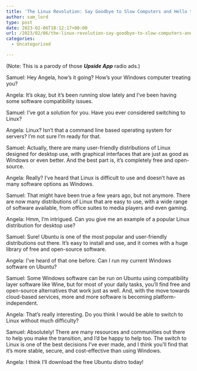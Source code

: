 ```yaml
---
title: 'The Linux Revolution: Say Goodbye to Slow Computers and Hello to a Better User Experience'
author: sam_lord
type: post
date: 2023-02-06T18:12:17+00:00
url: /2023/02/06/the-linux-revolution-say-goodbye-to-slow-computers-and-hello-to-a-better-user-experience/
categories:
  - Uncategorized

---
```

(Note: This is a parody of those **_Upside App_** radio ads.)

Samuel: Hey Angela, how&#8217;s it going? How&#8217;s your Windows computer treating you?

Angela: It&#8217;s okay, but it&#8217;s been running slow lately and I&#8217;ve been having some software compatibility issues.

Samuel: I&#8217;ve got a solution for you. Have you ever considered switching to Linux?

Angela: Linux? Isn&#8217;t that a command line based operating system for servers? I&#8217;m not sure I&#8217;m ready for that.

Samuel: Actually, there are many user-friendly distributions of Linux designed for desktop use, with graphical interfaces that are just as good as Windows or even better. And the best part is, it&#8217;s completely free and open-source.

Angela: Really? I&#8217;ve heard that Linux is difficult to use and doesn&#8217;t have as many software options as Windows.

Samuel: That might have been true a few years ago, but not anymore. There are now many distributions of Linux that are easy to use, with a wide range of software available, from office suites to media players and even gaming.

Angela: Hmm, I&#8217;m intrigued. Can you give me an example of a popular Linux distribution for desktop use?

Samuel: Sure! Ubuntu is one of the most popular and user-friendly distributions out there. It&#8217;s easy to install and use, and it comes with a huge library of free and open-source software.

Angela: I&#8217;ve heard of that one before. Can I run my current Windows software on Ubuntu?

Samuel: Some Windows software can be run on Ubuntu using compatibility layer software like Wine, but for most of your daily tasks, you&#8217;ll find free and open-source alternatives that work just as well. And, with the move towards cloud-based services, more and more software is becoming platform-independent.

Angela: That&#8217;s really interesting. Do you think I would be able to switch to Linux without much difficulty?

Samuel: Absolutely! There are many resources and communities out there to help you make the transition, and I&#8217;d be happy to help too. The switch to Linux is one of the best decisions I&#8217;ve ever made, and I think you&#8217;ll find that it&#8217;s more stable, secure, and cost-effective than using Windows.

Angela: I think I&#8217;ll download the free Ubuntu distro today!